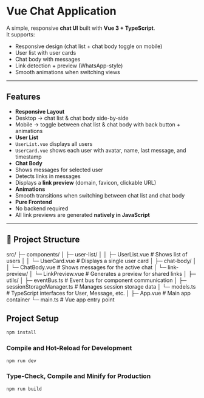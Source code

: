 
#  Vue Chat Application

A simple, responsive **chat UI** built with **Vue 3 + TypeScript**.  
It supports:
- Responsive design (chat list + chat body toggle on mobile)  
- User list with user cards  
- Chat body with messages  
- Link detection + preview (WhatsApp-style)  
- Smooth animations when switching views  

---

##  Features
-  **Responsive Layout**  
  - Desktop → chat list & chat body side-by-side  
  - Mobile → toggle between chat list & chat body with back button + animations  
-  **User List**  
  - `UserList.vue` displays all users  
  - `UserCard.vue` shows each user with avatar, name, last message, and timestamp  
-  **Chat Body**  
  - Shows messages for selected user  
  - Detects links in messages  
  - Displays a **link preview** (domain, favicon, clickable URL)  
-  **Animations**  
  - Smooth transitions when switching between chat list and chat body  
-  **Pure Frontend**  
  - No backend required  
  - All link previews are generated **natively in JavaScript**  

---

## 📂 Project Structure
src/
├─ components/
│ ├─ user-list/
│ │ ├─ UserList.vue # Shows list of users
│ │ └─ UserCard.vue # Displays a single user card
│ ├─ chat-body/
│ │ └─ ChatBody.vue # Shows messages for the active chat
│ └─ link-preview/
│ └─ LinkPreview.vue # Generates a preview for shared links
│
├─ utils/
│ ├─ eventBus.ts # Event bus for component communication
│ ├─ sessionStorageManager.ts # Manages session storage data
│ └─ models.ts # TypeScript interfaces for User, Message, etc.
│
├─ App.vue # Main app container
└─ main.ts # Vue app entry point

## Project Setup

```sh
npm install
```

### Compile and Hot-Reload for Development

```sh
npm run dev
```

### Type-Check, Compile and Minify for Production

```sh
npm run build
```
